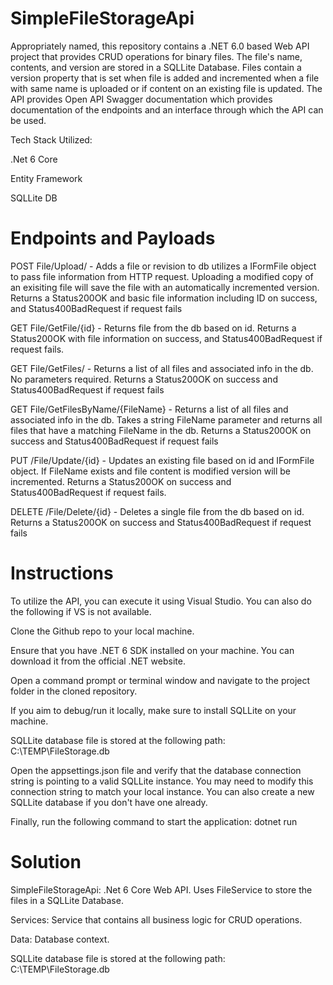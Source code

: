 # SimpleFileStorageApi
Appropriately named, this repository contains a .NET 6.0 based Web API project that provides CRUD operations for binary files. The file's name, contents, and version are stored in a SQLLite Database. Files contain a version property that is set when file is added and incremented when a file with same name is uploaded or if content on an existing file is updated. The API provides Open API Swagger documentation which provides documentation of the endpoints and an interface through which the API can be used.

Tech Stack Utilized:

.Net 6 Core

Entity Framework

SQLLite DB

# Endpoints and Payloads
POST File/Upload/ - Adds a file or revision to db utilizes a IFormFile object to pass file information from HTTP request. Uploading a modified copy of an exisiting file will save the file with an automatically incremented version. Returns a Status200OK and basic file information including ID on success, and Status400BadRequest if request fails

GET File/GetFile/{id} - Returns file from the db based on id. Returns a Status200OK with file information on success, and Status400BadRequest if request fails.

GET File/GetFiles/ - Returns a list of all files and associated info in the db. No parameters required. Returns a Status200OK on success and Status400BadRequest if request fails

GET File/GetFilesByName/{FileName} - Returns a list of all files and associated info in the db. Takes a string FileName parameter and returns all files that have a matching FileName in the db. Returns a Status200OK on success and Status400BadRequest if request fails

PUT /File/Update/{id} - Updates an existing file based on id and IFormFile object. If FileName exists and file content is modified version will be incremented. Returns a Status200OK on success and Status400BadRequest if request fails.

DELETE /File/Delete/{id} - Deletes a single file from the db based on id. Returns a Status200OK on success and Status400BadRequest if request fails

# Instructions
To utilize the API, you can execute it using Visual Studio. You can also do the following if VS is not available.

Clone the Github repo to your local machine.

Ensure that you have .NET 6 SDK installed on your machine. You can download it from the official .NET website.

Open a command prompt or terminal window and navigate to the project folder in the cloned repository.

If you aim to debug/run it locally, make sure to install SQLLite on your machine.

SQLLite database file is stored at the following path:  
C:\TEMP\FileStorage.db

Open the appsettings.json file and verify that the database connection string is pointing to a valid SQLLite instance. You may need to modify this connection string to match your local instance. You can also create a new SQLLite database if you don't have one already.

Finally, run the following command to start the application: dotnet run

# Solution 

SimpleFileStorageApi: .Net 6 Core Web API. Uses FileService to store the files in a SQLLite Database.

Services: Service that contains all business logic for CRUD operations.

Data: Database context.  

SQLLite database file is stored at the following path:  
C:\TEMP\FileStorage.db

